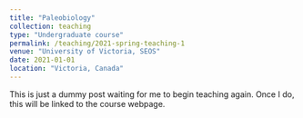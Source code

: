 ```yaml
---
title: "Paleobiology"
collection: teaching
type: "Undergraduate course"
permalink: /teaching/2021-spring-teaching-1
venue: "University of Victoria, SEOS"
date: 2021-01-01
location: "Victoria, Canada"
---
```


This is just a dummy post waiting for me to begin teaching again. Once I do, this will be linked to the course webpage. 

